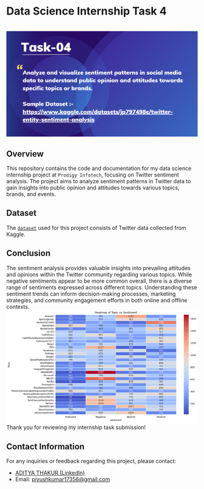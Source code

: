 # Data Science Internship Task 4
<br>
<img src="https://github.com/Github-Aditya-Thakur/PRODIGY_DS_04/blob/main/img.png">

## Overview

This repository contains the code and documentation for my data science internship project at `Prodigy Infotech`, focusing on Twitter sentiment analysis. The project aims to analyze sentiment patterns in Twitter data to gain insights into public opinion and attitudes towards various topics, brands, and events.

## Dataset

The <a href = "https://github.com/Github-Aditya-Thakur/PRODIGY_DS_04/blob/main/twitter_training.csv">`dataset`</a> used for this project consists of Twitter data collected from Kaggle.


## Conclusion

The sentiment analysis provides valuable insights into prevailing attitudes and opinions within the Twitter community regarding various topics. While negative sentiments appear to be more common overall, there is a diverse range of sentiments expressed across different topics. Understanding these sentiment trends can inform decision-making processes, marketing strategies, and community engagement efforts in both online and offline contexts.
<br>
<img src = "https://github.com/Github-Aditya-Thakur/PRODIGY_DS_04/blob/main/img_2.png">
<br>
Thank you for reviewing my internship task submission!


## Contact Information
For any inquiries or feedback regarding this project, please contact:

- <a href="https://www.linkedin.com/in/oyeaditya/">ADITYA THAKUR (LinkedIn)</a>
- Email: piyushkumar17356@gmail.com
